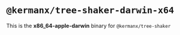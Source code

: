 # `@kermanx/tree-shaker-darwin-x64`

This is the **x86_64-apple-darwin** binary for `@kermanx/tree-shaker`
